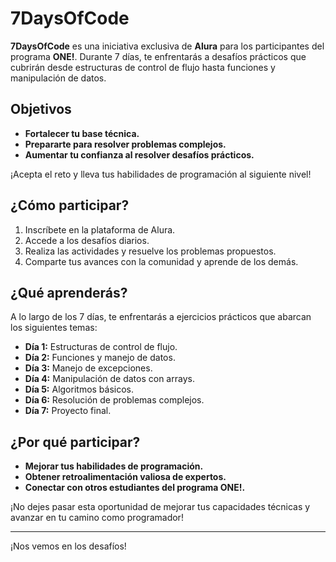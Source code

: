 # 7DaysOfCode

**7DaysOfCode** es una iniciativa exclusiva de **Alura** para los participantes del programa **ONE!**. Durante 7 días, te enfrentarás a desafíos prácticos que cubrirán desde estructuras de control de flujo hasta funciones y manipulación de datos.

## Objetivos

- **Fortalecer tu base técnica.**
- **Prepararte para resolver problemas complejos.**
- **Aumentar tu confianza al resolver desafíos prácticos.**

¡Acepta el reto y lleva tus habilidades de programación al siguiente nivel!

## ¿Cómo participar?

1. Inscríbete en la plataforma de Alura.
2. Accede a los desafíos diarios.
3. Realiza las actividades y resuelve los problemas propuestos.
4. Comparte tus avances con la comunidad y aprende de los demás.

## ¿Qué aprenderás?

A lo largo de los 7 días, te enfrentarás a ejercicios prácticos que abarcan los siguientes temas:

- **Día 1:** Estructuras de control de flujo.
- **Día 2:** Funciones y manejo de datos.
- **Día 3:** Manejo de excepciones.
- **Día 4:** Manipulación de datos con arrays.
- **Día 5:** Algoritmos básicos.
- **Día 6:** Resolución de problemas complejos.
- **Día 7:** Proyecto final.

## ¿Por qué participar?

- **Mejorar tus habilidades de programación.**
- **Obtener retroalimentación valiosa de expertos.**
- **Conectar con otros estudiantes del programa ONE!.**

¡No dejes pasar esta oportunidad de mejorar tus capacidades técnicas y avanzar en tu camino como programador!

---

¡Nos vemos en los desafíos!